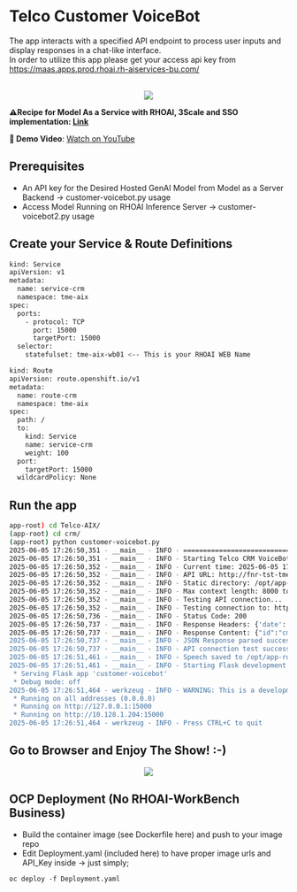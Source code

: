 # Telco Customer VoiceBot

The app interacts with a specified API endpoint to process user inputs and display responses in a chat-like interface. <br>
In order to utilize this app please get your access api key from https://maas.apps.prod.rhoai.rh-aiservices-bu.com/ <br> <br>

<div align="center">
    <img src="https://github.com/tme-osx/TME-AIX/blob/main/crm/maas-crm2.png"/>
</div>

**⚠️Recipe for Model As a Service with RHOAI, 3Scale and SSO implementation: [Link](https://github.com/rh-aiservices-bu/models-aas)** <br>

**🎥 Demo Video**: [Watch on YouTube](https://youtube.com/shorts/7MIcWS6HXhM) <br>

## Prerequisites
- An API key for the Desired Hosted GenAI Model from Model as a Server Backend -> customer-voicebot.py usage
- Access Model Running on RHOAI Inference Server -> customer-voicebot2.py usage

## Create your Service & Route Definitions

```bash
kind: Service
apiVersion: v1
metadata:
  name: service-crm
  namespace: tme-aix
spec:
  ports:
    - protocol: TCP
      port: 15000
      targetPort: 15000
  selector:
    statefulset: tme-aix-wb01 <-- This is your RHOAI WEB Name
```

```bash
kind: Route
apiVersion: route.openshift.io/v1
metadata:
  name: route-crm
  namespace: tme-aix
spec:
  path: /
  to:
    kind: Service
    name: service-crm
    weight: 100
  port:
    targetPort: 15000
  wildcardPolicy: None
```

## Run the app
```bash
app-root) cd Telco-AIX/
(app-root) cd crm/
(app-root) python customer-voicebot.py 
2025-06-05 17:26:50,351 - __main__ - INFO - ==================================================
2025-06-05 17:26:50,351 - __main__ - INFO - Starting Telco CRM VoiceBot - Anti-Simulation Version
2025-06-05 17:26:50,352 - __main__ - INFO - Current time: 2025-06-05 17:26:50
2025-06-05 17:26:50,352 - __main__ - INFO - API URL: http://fnr-tst-tme-aix.apps.sandbox01.narlabs.io/v1/completions
2025-06-05 17:26:50,352 - __main__ - INFO - Static directory: /opt/app-root/src/Telco-AIX/crm/static
2025-06-05 17:26:50,352 - __main__ - INFO - Max context length: 8000 tokens
2025-06-05 17:26:50,352 - __main__ - INFO - Testing API connection...
2025-06-05 17:26:50,352 - __main__ - INFO - Testing connection to: http://fnr-tst-tme-aix.apps.sandbox01.narlabs.io/v1/completions
2025-06-05 17:26:50,736 - __main__ - INFO - Status Code: 200
2025-06-05 17:26:50,737 - __main__ - INFO - Response Headers: {'date': 'Thu, 05 Jun 2025 17:26:49 GMT', 'server': 'uvicorn', 'content-length': '545', 'content-type': 'application/json', 'set-cookie': '9d86516ca3a9a948f57e86e428a097bf=e1d1d7e11ceaefc8998617a9fe4a1669; path=/; HttpOnly'}
2025-06-05 17:26:50,737 - __main__ - INFO - Response Content: {"id":"cmpl-d21ac79f2f9e4f9a8ced051aaeba883d","object":"text_completion","created":1749144410,"model":"mistral-7b-instruct-v03-quantizedw4a16-150","choices":[{"index":0,"text":"\n\nNew to GigSalad\n\nDo you have a band that you'd like to book for an upcoming event? Look no further! The Troublemakers are a dynamic, professional and fun 4-piece band that bring","logprobs":null,"finish_reason":"length","stop_reason":null,"prompt_logprobs":null}],"usage":{"prompt_tokens":7,"total_tokens":57,"complet...
2025-06-05 17:26:50,737 - __main__ - INFO - JSON Response parsed successfully
2025-06-05 17:26:50,737 - __main__ - INFO - API connection test successful!
2025-06-05 17:26:51,461 - __main__ - INFO - Speech saved to /opt/app-root/src/Telco-AIX/crm/static/welcome.mp3
2025-06-05 17:26:51,461 - __main__ - INFO - Starting Flask development server...
 * Serving Flask app 'customer-voicebot'
 * Debug mode: off
2025-06-05 17:26:51,464 - werkzeug - INFO - WARNING: This is a development server. Do not use it in a production deployment. Use a production WSGI server instead.
 * Running on all addresses (0.0.0.0)
 * Running on http://127.0.0.1:15000
 * Running on http://10.128.1.204:15000
2025-06-05 17:26:51,464 - werkzeug - INFO - Press CTRL+C to quit
```

## Go to Browser and Enjoy The Show! :-)
<div align="center">
    <img src="https://github.com/tme-osx/TME-AIX/blob/main/crm/maas-crm3.png"/>
</div>

## OCP Deployment (No RHOAI-WorkBench Business)
- Build the container image (see Dockerfile here) and push to your image repo <br>
- Edit Deployment.yaml (included here) to have proper image urls and API_Key inside -> just simply;
  
```
oc deploy -f Deployment.yaml
```
